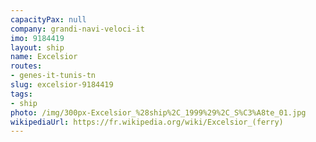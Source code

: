 ```yaml
---
capacityPax: null
company: grandi-navi-veloci-it
imo: 9184419
layout: ship
name: Excelsior
routes:
- genes-it-tunis-tn
slug: excelsior-9184419
tags:
- ship
photo: /img/300px-Excelsior_%28ship%2C_1999%29%2C_S%C3%A8te_01.jpg
wikipediaUrl: https://fr.wikipedia.org/wiki/Excelsior_(ferry)
---
```

